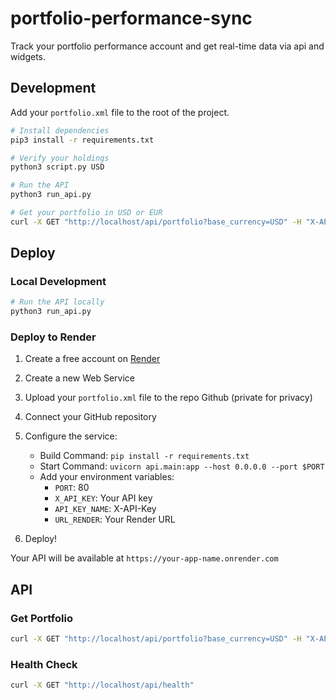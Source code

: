# portfolio-performance-sync

Track your portfolio performance account and get real-time data via api and widgets.

## Development

Add your `portfolio.xml` file to the root of the project.

```bash
# Install dependencies
pip3 install -r requirements.txt

# Verify your holdings
python3 script.py USD

# Run the API
python3 run_api.py

# Get your portfolio in USD or EUR
curl -X GET "http://localhost/api/portfolio?base_currency=USD" -H "X-API-Key: key"
```

## Deploy

### Local Development

```bash
# Run the API locally
python3 run_api.py
```

### Deploy to Render

1. Create a free account on [Render](https://render.com)
2. Create a new Web Service
3. Upload your `portfolio.xml` file to the repo Github (private for privacy)
4. Connect your GitHub repository
5. Configure the service:

   - Build Command: `pip install -r requirements.txt`
   - Start Command: `uvicorn api.main:app --host 0.0.0.0 --port $PORT`
   - Add your environment variables:
     - `PORT`: 80
     - `X_API_KEY`: Your API key
     - `API_KEY_NAME`: X-API-Key
     - `URL_RENDER`: Your Render URL

6. Deploy!

Your API will be available at `https://your-app-name.onrender.com`

## API

### Get Portfolio

```bash
curl -X GET "http://localhost/api/portfolio?base_currency=USD" -H "X-API-Key: key"
```

### Health Check

```bash
curl -X GET "http://localhost/api/health"
```
